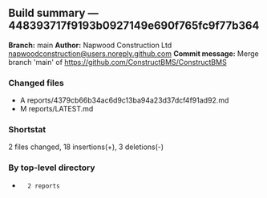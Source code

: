 ## Build summary — 448393717f9193b0927149e690f765fc9f77b364

**Branch:** main
**Author:** Napwood Construction Ltd <napwoodconstruction@users.noreply.github.com>
**Commit message:** Merge branch 'main' of https://github.com/ConstructBMS/ConstructBMS

### Changed files
 - A	reports/4379cb66b34ac6d9c13ba94a23d37dcf4f91ad92.md
 - M	reports/LATEST.md

### Shortstat
 2 files changed, 18 insertions(+), 3 deletions(-)

### By top-level directory
 -       2 reports
